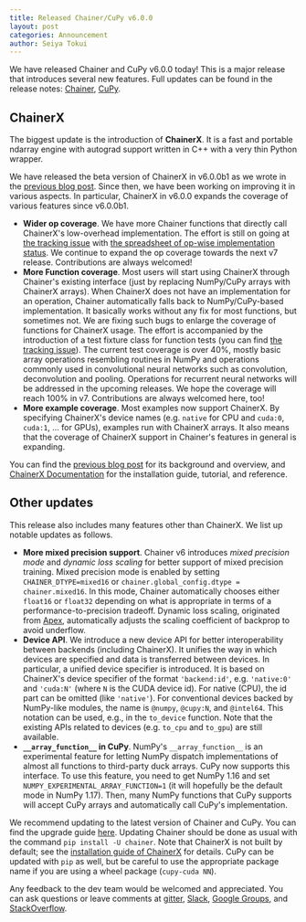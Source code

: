 ```yaml
---
title: Released Chainer/CuPy v6.0.0
layout: post
categories: Announcement
author: Seiya Tokui
---
```


We have released Chainer and CuPy v6.0.0 today!
This is a major release that introduces several new features.
Full updates can be found in the release notes: [Chainer](https://github.com/chainer/chainer/releases/tag/v6.0.0), [CuPy](https://github.com/cupy/cupy/releases/tag/v6.0.0).

## ChainerX

The biggest update is the introduction of **ChainerX**.
It is a fast and portable ndarray engine with autograd support written in C++ with a very thin Python wrapper.

We have released the beta version of ChainerX in v6.0.0b1 as we wrote in the [previous blog post](https://chainer.org/announcement/2018/12/03/chainerx.html).
Since then, we have been working on improving it in various aspects.
In particular, ChainerX in v6.0.0 expands the coverage of various features since v6.0.0b1.

- **Wider op coverage**.
  We have more Chainer functions that directly call ChainerX's low-overhead implementation.
  The effort is still on going at [the tracking issue](https://github.com/chainer/chainer/issues/6423) with [the spreadsheet of op-wise implementation status](https://docs.google.com/spreadsheets/d/1B4E78tw9Awgpcdn5G7zsQ8NVFYJdOoJlIQg42QxKNfU).
  We continue to expand the op coverage towards the next v7 release.
  Contributions are always welcomed!
- **More Function coverage**.
  Most users will start using ChainerX through Chainer's existing interface (just by replacing NumPy/CuPy arrays with ChainerX arrays).
  When ChainerX does not have an implementation for an operation, Chainer automatically falls back to NumPy/CuPy-based implementation.
  It basically works without any fix for most functions, but sometimes not.
  We are fixing such bugs to enlarge the coverage of functions for ChainerX usage.
  The effort is accompanied by the introduction of a test fixture class for function tests  (you can find [the tracking issue](https://github.com/chainer/chainer/issues/6071)).
  The current test coverage is over 40%, mostly basic array operations resembling routines in NumPy and operations commonly used in convolutional neural networks such as convolution, deconvolution and pooling. Operations for recurrent neural networks will be addressed in the upcoming releases.
  We hope the coverage will reach 100% in v7.
  Contributions are always welcomed here, too!
- **More example coverage**.
  Most examples now support ChainerX.
  By specifying ChainerX's device names (e.g. `native` for CPU and `cuda:0`, `cuda:1`, ... for GPUs), examples run with ChainerX arrays.
  It also means that the coverage of ChainerX support in Chainer's features in general is expanding.

You can find the [previous blog post](https://chainer.org/announcement/2018/12/03/chainerx.html) for its background and overview,
 and [ChainerX Documentation](https://docs.chainer.org/en/v6.0.0/chainerx/index.html) for the installation guide, tutorial, and reference.


## Other updates

This release also includes many features other than ChainerX.
We list up notable updates as follows.

- **More mixed precision support**.
  Chainer v6 introduces _mixed precision mode_ and _dynamic loss scaling_ for better support of mixed precision training.
  Mixed precision mode is enabled by setting `CHAINER_DTYPE=mixed16` or `chainer.global_config.dtype = chainer.mixed16`.
  In this mode, Chainer automatically chooses either `float16` or `float32` depending on what is appropriate in terms of a performance-to-precision tradeoff.
  Dynamic loss scaling, originated from [Apex](https://github.com/NVIDIA/apex), automatically adjusts the scaling coefficient of backprop to avoid underflow.
- **Device API**.
  We introduce a new device API for better interoperability between backends (including ChainerX).
  It unifies the way in which devices are specified and data is transferred between devices.
  In particular, a unified device specifier is introduced.
  It is based on ChainerX's device specifier of the format `'backend:id'`, e.g. `'native:0'` and `'cuda:N'` (where `N` is the CUDA device id).
  For native (CPU), the id part can be omitted (like `'native'`).
  For conventional devices backed by NumPy-like modules, the name is `@numpy`, `@cupy:N`, and `@intel64`.
  This notation can be used, e.g., in the `to_device` function.
  Note that the existing APIs related to devices (e.g. `to_cpu` and `to_gpu`) are still available.
- **`__array_function__` in CuPy**.
  NumPy's `__array_function__` is an experimental feature for letting NumPy dispatch implementations of almost all functions to third-party duck arrays.
  CuPy now supports this interface.
  To use this feature, you need to get NumPy 1.16 and set `NUMPY_EXPERIMENTAL_ARRAY_FUNCTION=1` (it will hopefully be the default mode in NumPy 1.17).
  Then, many NumPy functions that CuPy supports will accept CuPy arrays and automatically call CuPy's implementation.

We recommend updating to the latest version of Chainer and CuPy.
You can find the upgrade guide [here](https://docs.chainer.org/en/latest/upgrade.html).
Updating Chainer should be done as usual with the command `pip install -U chainer`.
Note that ChainerX is not built by default; see the [installation guide of ChainerX](https://docs.chainer.org/en/v6.0.0/chainerx/install/index.html) for details.
CuPy can be updated with `pip` as well, but be careful to use the appropriate package name if you are using a wheel package (`cupy-cuda NN`).

Any feedback to the dev team would be welcomed and appreciated.
You can ask questions or leave comments at [gitter](https://gitter.im/chainer), [Slack](https://bit.ly/join-chainer-slack), [Google Groups](https://groups.google.com/forum/#!forum/chainer), and [StackOverflow](https://stackoverflow.com/questions/tagged/chainer).
